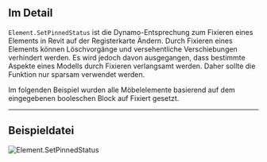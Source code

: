 ## Im Detail
`Element.SetPinnedStatus` ist die Dynamo-Entsprechung zum Fixieren eines Elements in Revit auf der Registerkarte Ändern. Durch Fixieren eines Elements können Löschvorgänge und versehentliche Verschiebungen verhindert werden. Es wird jedoch davon ausgegangen, dass bestimmte Aspekte eines Modells durch Fixieren verlangsamt werden. Daher sollte die Funktion nur sparsam verwendet werden.

Im folgenden Beispiel wurden alle Möbelelemente basierend auf dem eingegebenen booleschen Block auf Fixiert gesetzt.
___
## Beispieldatei

![Element.SetPinnedStatus](./Revit.Elements.Element.SetPinnedStatus_img.jpg)

